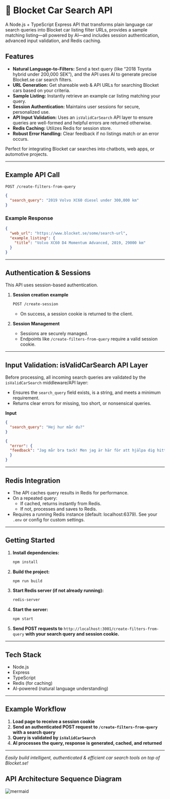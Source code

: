 # 🚗 Blocket Car Search API

A Node.js + TypeScript Express API that transforms plain language car search queries into Blocket car listing filter URLs, provides a sample matching listing—all powered by AI—and includes session authentication, advanced input validation, and Redis caching.

## Features

- **Natural Language-to-Filters:** Send a text query (like “2018 Toyota hybrid under 200,000 SEK”), and the API uses AI to generate precise Blocket.se car search filters.
- **URL Generation:** Get shareable web & API URLs for searching Blocket cars based on your criteria.
- **Sample Listing:** Instantly retrieve an example car listing matching your query.
- **Session Authentication:** Maintains user sessions for secure, personalized use.
- **API Input Validation:** Uses an `isValidCarSearch` API layer to ensure queries are well-formed and helpful errors are returned otherwise.
- **Redis Caching:** Utilizes Redis for session store.
- **Robust Error Handling:** Clear feedback if no listings match or an error occurs.

Perfect for integrating Blocket car searches into chatbots, web apps, or automotive projects.

---

## Example API Call

```bash
POST /create-filters-from-query
```
```json
{
  "search_query": "2019 Volvo XC60 diesel under 300,000 km"
}
```

### Example Response

```json
{
  "web_url": "https://www.blocket.se/some/search-url",
  "example_listing": {
    "title": "Volvo XC60 D4 Momentum Advanced, 2019, 29000 km"
  }
}
```

---

## Authentication & Sessions

This API uses session-based authentication.

1. **Session creation example**
   ```bash
   POST /create-session
   ```
   - On success, a session cookie is returned to the client.

2. **Session Management**
   - Sessions are securely managed.
   - Endpoints like `/create-filters-from-query` require a valid session cookie.

---

## Input Validation: isValidCarSearch API Layer

Before processing, all incoming search queries are validated by the `isValidCarSearch` middleware/API layer:
- Ensures the `search_query` field exists, is a string, and meets a minimum requirement.
- Returns clear errors for missing, too short, or nonsensical queries.

**Input**
```json
{
  "search_query": "Hej hur mår du?"
}
```
```json
{
  "error": {
  "feedback": "Jag mår bra tack! Men jag är här för att hjälpa dig hitta rätt bil. Skriv gärna vad du letar efter så visar jag några förslag."
  }
}
```

---

## Redis Integration

- The API caches query results in Redis for performance.
- On a repeated query:
  - If cached, returns instantly from Redis.
  - If not, processes and saves to Redis.
- Requires a running Redis instance (default: localhost:6379). See your `.env` or config for custom settings.

---

## Getting Started

1. **Install dependencies:**
   ```bash
   npm install
   ```
2. **Build the project:**
   ```bash
   npm run build
   ```
3. **Start Redis server (if not already running):**
   ```bash
   redis-server
   ```
4. **Start the server:**
   ```bash
   npm start
   ```
5. **Send POST requests to** `http://localhost:3001/create-filters-from-query` **with your search query and session cookie.**

---

## Tech Stack

- Node.js
- Express
- TypeScript
- Redis (for caching)
- AI-powered (natural language understanding)

---

## Example Workflow

1. **Load page to receive a session cookie**
2. **Send an authenticated POST request to `/create-filters-from-query` with a search query**
3. **Query is validated by `isValidCarSearch`**
5. **AI processes the query, response is generated, cached, and returned**

---

_Easily build intelligent, authenticated & efficient car search tools on top of Blocket.se!_

## API Architecture Sequence Diagram

![mermaid](https://github.com/user-attachments/assets/49c87fc1-d84d-42da-a96d-46076308bc57)
